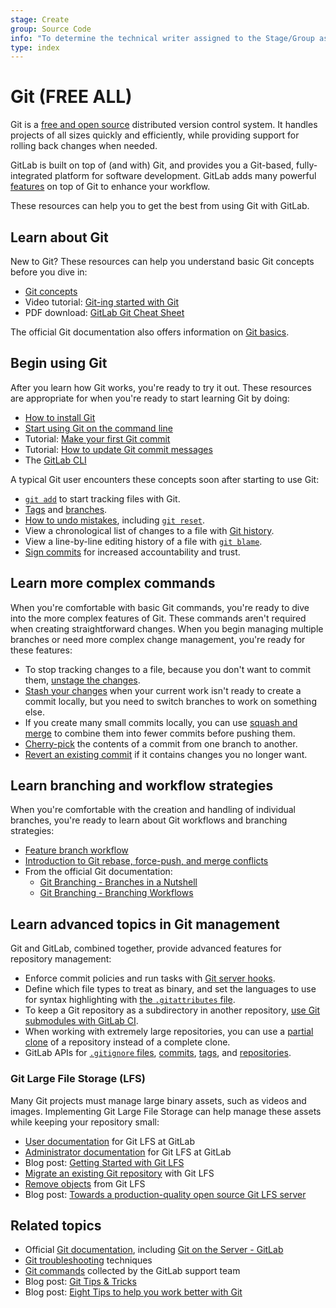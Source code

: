 ```yaml
---
stage: Create
group: Source Code
info: "To determine the technical writer assigned to the Stage/Group associated with this page, see https://about.gitlab.com/handbook/product/ux/technical-writing/#assignments"
type: index
---
```


# Git **(FREE ALL)**

Git is a [free and open source](https://git-scm.com/about/free-and-open-source)
distributed version control system. It handles projects of all sizes quickly and
efficiently, while providing support for rolling back changes when needed.

GitLab is built on top of (and with) Git, and provides you a Git-based, fully-integrated
platform for software development. GitLab adds many powerful
[features](https://about.gitlab.com/features/) on top of Git to enhance your workflow.

These resources can help you to get the best from using Git with GitLab.

## Learn about Git

New to Git? These resources can help you understand basic Git concepts before
you dive in:

- [Git concepts](terminology.md)
- <i class="fa fa-youtube-play youtube" aria-hidden="true"></i>
  Video tutorial: [Git-ing started with Git](https://www.youtube.com/watch?v=Ce5nz5n41z4)
- PDF download: [GitLab Git Cheat Sheet](https://about.gitlab.com/images/press/git-cheat-sheet.pdf)

The official Git documentation also offers information on
[Git basics](https://git-scm.com/book/en/v2/Getting-Started-Git-Basics).

## Begin using Git

After you learn how Git works, you're ready to try it out. These resources are
appropriate for when you're ready to start learning Git by doing:

- [How to install Git](how_to_install_git/index.md)
- [Start using Git on the command line](../../gitlab-basics/start-using-git.md)
- Tutorial: [Make your first Git commit](../../tutorials/make_first_git_commit/index.md)
- Tutorial: [How to update Git commit messages](../../tutorials/update_commit_messages/index.md)
- The [GitLab CLI](https://gitlab.com/gitlab-org/cli/)

A typical Git user encounters these concepts soon after starting to use Git:

- [`git add`](git_add.md) to start tracking files with Git.
- [Tags](../../user/project/repository/tags/index.md) and
  [branches](../../user/project/repository/branches/index.md).
- [How to undo mistakes](numerous_undo_possibilities_in_git/index.md),
  including [`git reset`](rollback_commits.md).
- View a chronological list of changes to a file with
  [Git history](../../user/project/repository/git_history.md).
- View a line-by-line editing history of a file with
  [`git blame`](../../user/project/repository/git_blame.md).
- [Sign commits](../../user/project/repository/gpg_signed_commits/index.md)
  for increased accountability and trust.

## Learn more complex commands

When you're comfortable with basic Git commands, you're ready to dive into the
more complex features of Git. These commands aren't required when creating
straightforward changes. When you begin managing multiple branches or need more complex
change management, you're ready for these features:

- To stop tracking changes to a file, because you don't want to commit them,
  [unstage the changes](unstage.md).
- [Stash your changes](stash.md) when your current work isn't ready to create a commit locally,
  but you need to switch branches to work on something else.
- If you create many small commits locally, you can use
  [squash and merge](../../user/project/merge_requests/squash_and_merge.md)
  to combine them into fewer commits before pushing them.
- [Cherry-pick](../../user/project/merge_requests/cherry_pick_changes.md) the contents
  of a commit from one branch to another.
- [Revert an existing commit](../../user/project/merge_requests/revert_changes.md#revert-a-commit)
  if it contains changes you no longer want.

## Learn branching and workflow strategies

When you're comfortable with the creation and handling of individual branches,
you're ready to learn about Git workflows and branching strategies:

- [Feature branch workflow](../../gitlab-basics/feature_branch_workflow.md)
- [Introduction to Git rebase, force-push, and merge conflicts](git_rebase.md)
- From the official Git documentation:
  - [Git Branching - Branches in a Nutshell](https://git-scm.com/book/en/v2/Git-Branching-Branches-in-a-Nutshell)
  - [Git Branching - Branching Workflows](https://git-scm.com/book/en/v2/Git-Branching-Branching-Workflows)

## Learn advanced topics in Git management

Git and GitLab, combined together, provide advanced features for repository management:

- Enforce commit policies and run tasks with [Git server hooks](../../administration/server_hooks.md).
- Define which file types to treat as binary, and set the languages to use for
  syntax highlighting with [the `.gitattributes` file](../../user/project/git_attributes.md).
- To keep a Git repository as a subdirectory in another repository,
  [use Git submodules with GitLab CI](../../ci/git_submodules.md).
- When working with extremely large repositories, you can use a [partial clone](partial_clone.md)
  of a repository instead of a complete clone.
- GitLab APIs for [`.gitignore` files](../../api/templates/gitignores.md),
  [commits](../../api/commits.md), [tags](../../api/tags.md), 
  and [repositories](../../api/repositories.md).

### Git Large File Storage (LFS)

Many Git projects must manage large binary assets, such as videos and images.
Implementing Git Large File Storage can help manage these assets while keeping
your repository small:

- [User documentation](lfs/index.md) for Git LFS at GitLab
- [Administrator documentation](../../administration/lfs/index.md) for Git LFS at GitLab
- Blog post: [Getting Started with Git LFS](https://about.gitlab.com/blog/2017/01/30/getting-started-with-git-lfs-tutorial/)
- [Migrate an existing Git repository](lfs/migrate_to_git_lfs.md) with Git LFS
- [Remove objects](lfs/index.md#removing-objects-from-lfs) from Git LFS
- Blog post: [Towards a production-quality open source Git LFS server](https://about.gitlab.com/blog/2015/08/13/towards-a-production-quality-open-source-git-lfs-server/)

## Related topics

- Official [Git documentation](https://git-scm.com), including
  [Git on the Server - GitLab](https://git-scm.com/book/en/v2/Git-on-the-Server-GitLab)
- [Git troubleshooting](troubleshooting_git.md) techniques
- [Git commands](useful_git_commands.md) collected by the GitLab support team
- Blog post: [Git Tips & Tricks](https://about.gitlab.com/blog/2016/12/08/git-tips-and-tricks/)
- Blog post: [Eight Tips to help you work better with Git](https://about.gitlab.com/blog/2015/02/19/8-tips-to-help-you-work-better-with-git/)

